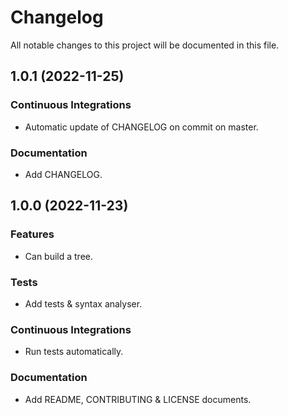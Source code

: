 <!--- BEGIN HEADER -->
# Changelog

All notable changes to this project will be documented in this file.
<!--- END HEADER -->

## 1.0.1 (2022-11-25)

### Continuous Integrations

* Automatic update of CHANGELOG on commit on master.

### Documentation

* Add CHANGELOG.

## 1.0.0 (2022-11-23)

### Features

* Can build a tree.

### Tests

* Add tests & syntax analyser.

### Continuous Integrations

* Run tests automatically.

### Documentation

* Add README, CONTRIBUTING & LICENSE documents.
